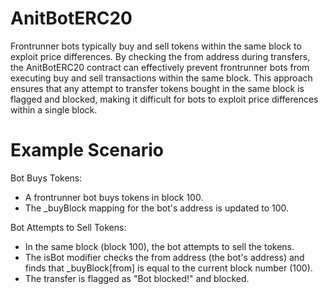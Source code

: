 # AnitBotERC20

Frontrunner bots typically buy and sell tokens within the same block to exploit price differences. By checking the from address during transfers, the AnitBotERC20 contract can effectively prevent frontrunner bots from executing buy and sell transactions within the same block. This approach ensures that any attempt to transfer tokens bought in the same block is flagged and blocked, making it difficult for bots to exploit price differences within a single block.

# Example Scenario
Bot Buys Tokens:

- A frontrunner bot buys tokens in block 100.
- The _buyBlock mapping for the bot's address is updated to 100.

Bot Attempts to Sell Tokens:

- In the same block (block 100), the bot attempts to sell the tokens.
- The isBot modifier checks the from address (the bot's address) and finds that _buyBlock[from] is equal to the current block number (100).
- The transfer is flagged as "Bot blocked!" and blocked.